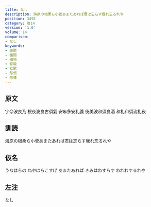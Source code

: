 ```yaml
---
title: なし
description: 海原の根柔ら小菅あまたあれば君は忘らす我れ忘るれや
position: 3498
category: 巻14
version: '1.0'
volume: 14
comparison:
- なし
keywords:
- 東歌
- 相聞
- 植物
- 譬喩
- 女歌
- 怨恨
- 恋情
---
```


## 原文

宇奈波良乃 根夜波良古須氣 安麻多安礼婆 伎美波和須良酒 和礼和須流礼夜

## 訓読

海原の根柔ら小菅あまたあれば君は忘らす我れ忘るれや

## 仮名

うなはらの ねやはらこすげ あまたあれば きみはわすらす われわするれや

## 左注

なし
